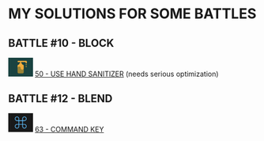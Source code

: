 # MY SOLUTIONS FOR SOME BATTLES

## BATTLE #10 - BLOCK
  <img src="./targets/img/50.png" width="50"/> [50 - USE HAND SANITIZER](targets/50.md) (needs serious optimization)

## BATTLE #12 - BLEND
  <img src="./targets/img/63.png" width="50"/> [63 - COMMAND KEY](targets/63.md)
